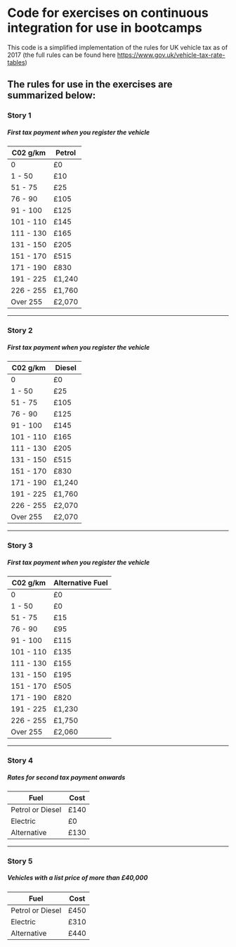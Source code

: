 # Code for exercises on continuous integration for use in bootcamps

This code is a simplified implementation of the rules for UK vehicle tax as of 2017 (the full rules can be found here https://www.gov.uk/vehicle-tax-rate-tables)

## The rules for use in the exercises are summarized below:

### Story 1

##### First tax payment when you register the vehicle

|C02 g/km   |Petrol |
|-----------|-------|
|0	        |£0	    |
|1 - 50	    |£10	|
|51 - 75	|£25	|
|76 - 90	|£105	|
|91 - 100	|£125	|
|101 - 110	|£145	|
|111 - 130	|£165	|
|131 - 150	|£205	|
|151 - 170	|£515	|
|171 - 190	|£830	|
|191 - 225	|£1,240	|
|226 - 255	|£1,760	|
|Over 255	|£2,070	|

---

### Story 2

##### First tax payment when you register the vehicle

|C02 g/km   |Diesel |
|-----------|-------|
|0	        |£0     |
|1 - 50	    |£25	|
|51 - 75	|£105	|
|76 - 90	|£125	|
|91 - 100	|£145	|
|101 - 110	|£165	|
|111 - 130	|£205	|
|131 - 150	|£515	|
|151 - 170	|£830	|
|171 - 190	|£1,240	|
|191 - 225	|£1,760	|
|226 - 255	|£2,070	|
|Over 255	|£2,070	|

---

### Story 3

##### First tax payment when you register the vehicle

|C02 g/km   |Alternative Fuel|
|-----------|-------|
|0	        |£0|
|1 - 50	    |£0|
|51 - 75	|£15|
|76 - 90	|£95|
|91 - 100	|£115|
|101 - 110	|£135|
|111 - 130	|£155|
|131 - 150	|£195|
|151 - 170	|£505|
|171 - 190	|£820|
|191 - 225	|£1,230|
|226 - 255	|£1,750|
|Over 255	|£2,060|

---

### Story 4

##### Rates for second tax payment onwards

|Fuel                   |Cost    |
|-----------------------|--------|
|Petrol or Diesel       |£140    |
|Electric               |£0      |
|Alternative            |£130    |

---

### Story 5

##### Vehicles with a list price of more than £40,000

|Fuel                   |Cost    |
|-----------------------|--------|
|Petrol or Diesel       |£450    |
|Electric               |£310    |
|Alternative            |£440    |
